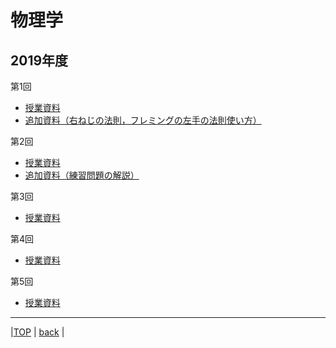 # 物理学
## 2019年度

第1回  
* [授業資料](attached/physic2019lecture1.pdf)  
* [追加資料（右ねじの法則，フレミングの左手の法則使い方）](attached/physic2019lecture1_appendix.pdf)  
  
第2回  
* [授業資料](attached/physic2019lecture2.pdf)  
* [追加資料（練習問題の解説）](attached/physic2019lecture2_appendix.pdf)  
  
第3回  
* [授業資料](attached/physic2019lecture3.pdf)  
  
第4回  
* [授業資料](attached/physic2019lecture4.pdf)  
  
第5回  
* [授業資料](attached/physic2019lecture5.pdf)  
  
---
  
|[TOP](https://naoki-sh.github.io/) | [back](../) |

